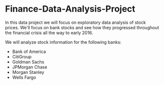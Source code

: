 # Finance-Data-Analysis-Project

In this data project we will focus on exploratory data analysis of stock prices.  We'll focus on bank stocks and see how they progressed throughout the financial crisis all the way to early 2016. 

We will analyze stock information for the following banks: 
*  Bank of America 
* CitiGroup 
* Goldman Sachs 
* JPMorgan Chase 
* Morgan Stanley 
* Wells Fargo
